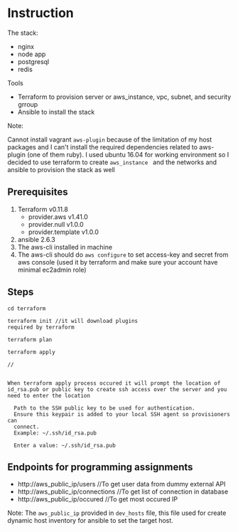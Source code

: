 # Instruction

The stack:

- nginx
- node app
- postgresql 
- redis

Tools

- Terraform to provision server or aws_instance, vpc, subnet, and security grroup
- Ansible to install the stack

Note:

Cannot install vagrant `aws-plugin` because of the limitation of my host packages and I can't install the required dependencies related to aws-plugin (one of them ruby). I used ubuntu 16.04 for working environment so I decided to use terraform to create `aws_instance ` and the networks and ansible to provision the stack as well 


## Prerequisites

1. Terraform v0.11.8
    + provider.aws v1.41.0
    + provider.null v1.0.0
    + provider.template v1.0.0
1. ansible 2.6.3
1. The aws-cli installed in machine
1. The aws-cli should do  `aws configure`  to set access-key and secret from aws console (used it by terraform and make sure your account have minimal ec2admin role)


## Steps


```
cd terraform

terraform init //it will download plugins 
required by terraform

terraform plan

terraform apply

//


```


```
When terraform apply process occured it will prompt the location of id_rsa.pub or public key to create ssh access over the server and you need to enter the location

  Path to the SSH public key to be used for authentication.
  Ensure this keypair is added to your local SSH agent so provisioners can
  connect.
  Example: ~/.ssh/id_rsa.pub

  Enter a value: ~/.ssh/id_rsa.pub
```

## Endpoints for programming assignments

- http://aws_public_ip/users //To get user data from dummy external API
- http://aws_public_ip/connections //To get list of connection in database
- http://aws_public_ip/occured //To get most occured IP

Note: The `aws_public_ip` provided in `dev_hosts` file, this file used for create dynamic host inventory for ansible to set the target host.
